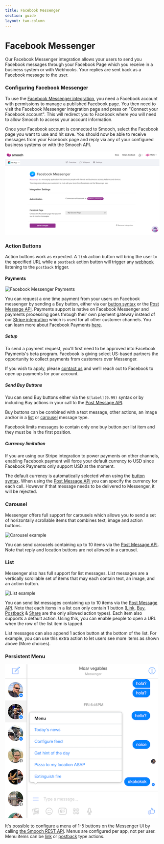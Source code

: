 ```yaml
---
title: Facebook Messenger
section: guide
layout: two-column
---
```


# Facebook Messenger

Our Facebook Messenger integration allows your users to send you Facebook messages through your Facebook Page which you receive in a business system or with Webhooks. Your replies are sent back as a Facebook message to the user.

### Configuring Facebook Messenger

To use the [Facebook Messenger integration](https://app.smooch.io/integrations/messenger), you need a Facebook account with permissions to manage a published Facebook page. You then need to visit the Facebook Messenger integration page and press on "Connect your Facebook account". This will redirect you to Facebook where you will need to allow Smooch to access your account information.

Once your Facebook account is connected to Smooch, select the Facebook page you want to use and hit save. You should now be able to receive messages from your Facebook page and reply via any of your configured business systems or with the Smooch API.

![Facebook Messenger Integration Page Settings](/images/messenger_settings.png)


### Action Buttons

Action buttons work as expected. A `link` action button will bring the user to the specified URL while a `postback` action button will trigger any [webhook](https://docs.smooch.io/rest/#webhooks) listening to the `postback` trigger.

#### Payments

![Facebook Messenger Payments](/images/messenger_payments.png)

You can request a one time payment from your users on Facebook messenger by sending a Buy button, either via our
[button syntax](https://docs.smooch.io/guide/sending-images-and-buttons-shorthand/) or the [Post Message API](https://docs.smooch.io/rest/#action-buttons). Payments support is native on Facebook Messenger and payments processing goes through their own payment gateway instead of our [Stripe integration](https://docs.smooch.io/guide/stripe-payments/) which is used for all other customer channels. You can learn more about Facebook Payments [here](https://developers.facebook.com/docs/messenger-platform/complete-guide/payments).

##### Setup

To send a payment request, you'll first need to be approved into Facebook Payments's beta program. Facebook is giving select US-based partners the opportunity to collect payments from customers over Messenger.

If you wish to apply, please [contact us](https://smooch.formstack.com/forms/payments_beta?appId=55cb872e5a894f190062fddd) and we’ll reach out to Facebook to open up payments for your account.

##### Send Buy Buttons

You can send Buy buttons either via the `$[label](9.99)` syntax or by including Buy actions in your call to the [Post Message API](https://docs.smooch.io/rest/#action-buttons).

Buy buttons can be combined with a text message, other actions, an image and/or in a [list](https://docs.smooch.io/rest/#list-message) or [carousel](https://docs.smooch.io/rest/#carousel-message) message type.

Facebook limits messages to contain only one buy button per list item and they must be in the first position.

##### Currency limitation

If you are using our Stripe integration to power payments on other channels, enabling Facebook payment will force your default currency to USD since Facebook Payments only support USD at the moment.

The default currency is automatically selected when using the [button syntax](https://docs.smooch.io/guide/sending-images-and-buttons-shorthand/). When using the [Post Message API](https://docs.smooch.io/rest/#action-buttons) you can specify the currency for each call. However if that message needs to be delivered to Messenger, it will be rejected.

### Carousel

Messenger offers full support for carousels which allows you to send a set of horizontally scrollable items that combines text, image and action buttons.

![Carousel example](http://blog.smooch.io/content/images/2016/08/carousel_demo.gif)

You can send carousels containing up to 10 items via the [Post Message API](https://docs.smooch.io/rest/#carousel-message). Note that reply and location buttons are not allowed in a carousel.

### List

Messenger also has full support for list messages. List messages are a vertically scrollable set of items that may each contain text, an image, and an action button.

![List example](https://docs.smooch.io/rest/images/list_messenger.png)

You can send list messages containing up to 10 items via the [Post Message API](https://docs.smooch.io/rest/#list-message). Note that each items in a list can only contain 1 button ([Link](https://docs.smooch.io/rest/#link), [Buy](https://docs.smooch.io/rest/#buy), [Postback](https://docs.smooch.io/rest/#postback) & [Share](https://docs.smooch.io/rest/#share) are the only allowed action types). Each item also supports a default action. Using this, you can enable people to open a URL when the row of the list item is tapped.

List messages can also append 1 action button at the bottom of the list. For example, you can use this extra action to let users see more items as shown above (More choices).



### Persistent Menu

![Facebook Messenger Persistent Menu](/images/messenger_menu.png)

It's possible to configure a menu of 1-5 buttons on the Messenger UI by calling [the Smooch REST API](https://docs.smooch.io/rest/#persistent-menus). Menus are configured per app, not per user. Menu items can be [link](/guide/structured-messages/#link-buttons) or [postback](/guide/structured-messages/#postback-buttons) type actions.
